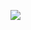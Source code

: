 [![](https://travis-ci.com/mastodon-sc/mastodon-ellipsoid-fitting.svg?branch=master)](https://travis-ci.com/mastodon-sc/mastodon-ellipsoid-fitting)

